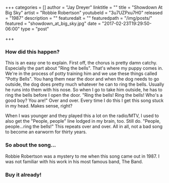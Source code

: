 +++
categories = []
author = "Jay Dreyer"
linktitle = ""
title = "Showdown At Big Sky"
artist = "Robbie Robertson"
youtubeId = "3u7UZPxu7H0"
released = "1987"
description = ""
featuredalt = ""
featuredpath = "/img/posts/"
featured = "showdown_at_big_sky.jpg"
date = "2017-02-23T19:29:50-06:00"
type = "post"

+++
<!--more-->
### How did this happen?
This is an easy one to explain. First off, the chorus is pretty damn catchy. Especially the part about "Ring the bells". That's where my puppy comes in. We're in the process of potty training him and we use these things called "Potty Bells". You hang them near the door and when the dog needs to go outside, the dog does pretty much whatever he can to ring the bells. Usually he runs into them with his nose. So when I go to take him outside, he has to ring the bells before I open the door. "Ring the bells! Ring the bells! Who's a good boy? You are!" Over and over. Every time I do this I get this song stuck in my head. Makes sense, right?

When I was younger and they played this a lot on the radio/MTV, I used to also get the "People, people" line lodged in my brain, too. Still do. "People, people...ring the bells!" This repeats over and over. All in all, not a bad song to become an earworm for thirty years.

### So about the song...
Robbie Robertson was a mystery to me when this song came out in 1987. I was not familiar with his work in his most famous band, The Band.

### Buy it already!
